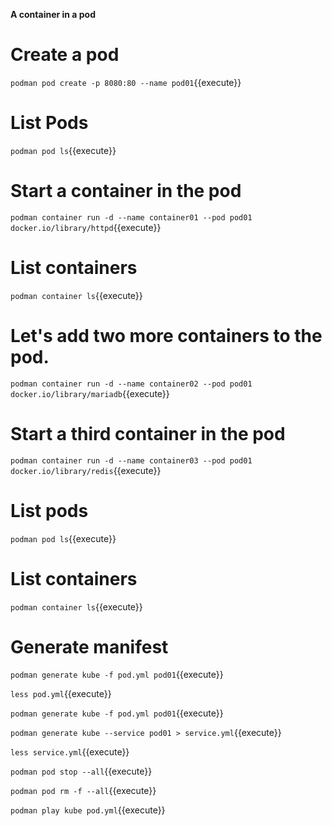 
**A container in a pod**

# Create a pod

`podman pod create -p 8080:80 --name pod01`{{execute}}

# List Pods 

`podman pod ls`{{execute}}

# Start a container in the pod

`podman container run -d --name container01 --pod pod01 docker.io/library/httpd`{{execute}}

# List containers

`podman container ls`{{execute}}

# Let's add two more containers to the pod.

`podman container run -d --name container02 --pod pod01 docker.io/library/mariadb`{{execute}}

# Start a third container in the pod

`podman container run -d --name container03 --pod pod01 docker.io/library/redis`{{execute}}

# List pods

`podman pod ls`{{execute}}

# List containers

`podman container ls`{{execute}}

# Generate manifest 

`podman generate kube -f pod.yml pod01`{{execute}}

`less pod.yml`{{execute}}

`podman generate kube -f pod.yml pod01`{{execute}}

` podman generate kube --service pod01 > service.yml `{{execute}}

`less service.yml`{{execute}}

`podman pod stop --all`{{execute}}

`podman pod rm -f --all`{{execute}}

`podman play kube pod.yml`{{execute}}